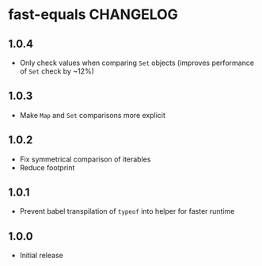 # fast-equals CHANGELOG

## 1.0.4
* Only check values when comparing `Set` objects (improves performance of `Set` check by ~12%)

## 1.0.3
* Make `Map` and `Set` comparisons more explicit

## 1.0.2
* Fix symmetrical comparison of iterables
* Reduce footprint

## 1.0.1
* Prevent babel transpilation of `typeof` into helper for faster runtime

## 1.0.0
* Initial release

